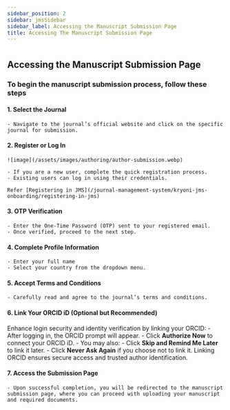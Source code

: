```yaml
---
sidebar_position: 2
sidebar: jmsSidebar
sidebar_label: Accessing the Manuscript Submission Page
title: Accessing The Manuscript Submission Page 
---
```

#

## Accessing the Manuscript Submission Page

### To begin the manuscript submission process, follow these steps

#### 1. Select the Journal

    - Navigate to the journal’s official website and click on the specific journal for submission.

#### 2. Register or Log In

    ![image](/assets/images/authoring/author-submission.webp)

    - If you are a new user, complete the quick registration process.
    - Existing users can log in using their credentials.

    Refer [Registering in JMS](/journal-management-system/kryoni-jms-onboarding/registering-in-jms)

#### 3. OTP Verification

    - Enter the One-Time Password (OTP) sent to your registered email.
    - Once verified, proceed to the next step.

#### 4. Complete Profile Information

    - Enter your full name
    - Select your country from the dropdown menu.

#### 5. Accept Terms and Conditions

    - Carefully read and agree to the journal’s terms and conditions.

#### 6. Link Your ORCID iD (Optional but Recommended)

Enhance login security and identity verification by linking your ORCID:
    - After logging in, the ORCID prompt will appear.
    - Click **Authorize Now** to connect your ORCID iD.
    - You may also:
        - Click **Skip and Remind Me Later** to link it later.
        - Click **Never Ask Again** if you choose not to link it.
Linking ORCID ensures secure access and trusted author identification.

#### 7. Access the Submission Page

    - Upon successful completion, you will be redirected to the manuscript submission page, where you can proceed with uploading your manuscript and required documents.
